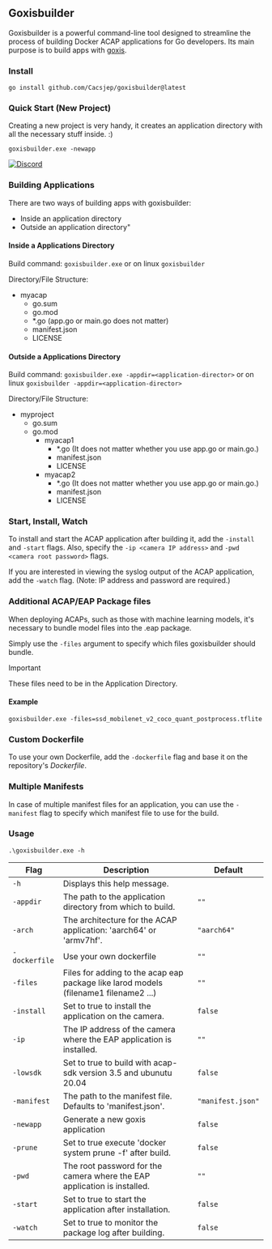 ## Goxisbuilder

Goxisbuilder is a powerful command-line tool designed to streamline the process of building Docker ACAP applications for Go developers. 
Its main purpose is to build apps with [goxis](https://github.com/Cacsjep/goxis).

### Install
```shell
go install github.com/Cacsjep/goxisbuilder@latest
```

### Quick Start (New Project)
Creating a new project is very handy, it creates an application directory with all the necessary stuff inside. :)
```shell
goxisbuilder.exe -newapp
```

[![Discord](https://img.shields.io/badge/Discord-Join%20us-blue?style=for-the-badge&logo=discord)](https://discord.gg/we6EqDSJ)

### Building Applications
There are two ways of building apps with goxisbuilder:
- Inside an application directory
- Outside an application directory"

#### Inside a Applications Directory
Build command: `goxisbuilder.exe` or on linux `goxisbuilder`

Directory/File Structure:
* myacap
   * go.sum
   * go.mod
   * *.go (app.go or main.go does not matter) 
   * manifest.json
   * LICENSE

#### Outside a Applications Directory
Build command: `goxisbuilder.exe -appdir=<application-director>` or on linux `goxisbuilder -appdir=<application-director>`

Directory/File Structure:
* myproject
   * go.sum
   * go.mod
     * myacap1
       * *.go (It does not matter whether you use app.go or main.go.) 
       * manifest.json
       * LICENSE
     * myacap2
       * *.go (It does not matter whether you use app.go or main.go.) 
       * manifest.json
       * LICENSE

### Start, Install, Watch
To install and start the ACAP application after building it, add the `-install`  and `-start`  flags. Also, specify the `-ip <camera IP address>`  and `-pwd <camera root password>`  flags.

If you are interested in viewing the syslog output of the ACAP application, add the `-watch`  flag. (Note: IP address and password are required.)

### Additional ACAP/EAP Package files
When deploying ACAPs, such as those with machine learning models, it's necessary to bundle model files into the .eap package.

Simply use the `-files` argument to specify which files goxisbuilder should bundle.

> [!IMPORTANT] 
> These files need to be in the Application Directory.

#### Example
```
goxisbuilder.exe -files=ssd_mobilenet_v2_coco_quant_postprocess.tflite
```

### Custom Dockerfile
To use your own Dockerfile, add the `-dockerfile` flag and base it on the repository's *Dockerfile*.

### Multiple Manifests
In case of multiple manifest files for an application, you can use the `-manifest` flag to specify which manifest file to use for the build.

### Usage
```shell
.\goxisbuilder.exe -h
```

| Flag                | Description                                                                                                                      | Default           |
| ------------------- | -------------------------------------------------------------------------------------------------------------------------------- | ----------------- |
| `-h`                | Displays this help message.                                                                                                      |                   |
| `-appdir`           | The path to the application directory from which to build.                                                                       | `""`              |
| `-arch`             | The architecture for the ACAP application: 'aarch64' or 'armv7hf'.                                                               | `"aarch64"`       |
| `-dockerfile`       | Use your own dockerfile                                                                                                          | `""`              |
| `-files`            | Files for adding to the acap eap package like larod models (filename1 filename2 ...)                                             | `""`              |
| `-install`          | Set to true to install the application on the camera.                                                                            | `false`           |
| `-ip`               | The IP address of the camera where the EAP application is installed.                                                             | `""`              |
| `-lowsdk`           | Set to true to build with acap-sdk version 3.5 and ubunutu 20.04                                                                 | `false`           |
| `-manifest`         | The path to the manifest file. Defaults to 'manifest.json'.                                                                      | `"manifest.json"` |
| `-newapp  `         | Generate a new goxis application                                                                                                 | `false`           |
| `-prune`            | Set to true execute 'docker system prune -f' after build.                                                                        | `false`           |
| `-pwd`              | The root password for the camera where the EAP application is installed.                                                         | `""`              |
| `-start`            | Set to true to start the application after installation.                                                                         | `false`           |
| `-watch`            | Set to true to monitor the package log after building.                                                                           | `false`           |



